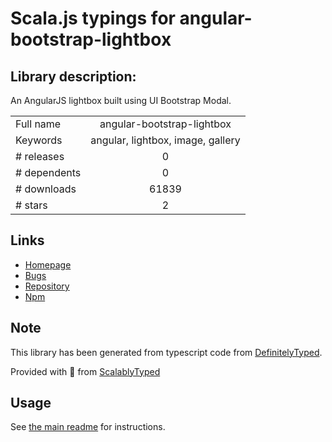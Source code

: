 
# Scala.js typings for angular-bootstrap-lightbox


## Library description:
An AngularJS lightbox built using UI Bootstrap Modal.

|                    |                 |
| ------------------ | :-------------: |
| Full name          | angular-bootstrap-lightbox |
| Keywords           | angular, lightbox, image, gallery |
| # releases         | 0 |
| # dependents       | 0 |
| # downloads        | 61839 |
| # stars            | 2 |

## Links
- [Homepage](http://compact.github.io/angular-bootstrap-lightbox/)
- [Bugs](https://github.com/compact/angular-bootstrap-lightbox/issues)
- [Repository](https://github.com/compact/angular-bootstrap-lightbox)
- [Npm](https://www.npmjs.com/package/angular-bootstrap-lightbox)
    


## Note
This library has been generated from typescript code from [DefinitelyTyped](https://definitelytyped.org).

Provided with :purple_heart: from [ScalablyTyped](https://github.com/oyvindberg/ScalablyTyped)

## Usage
See [the main readme](../../readme.md) for instructions.


